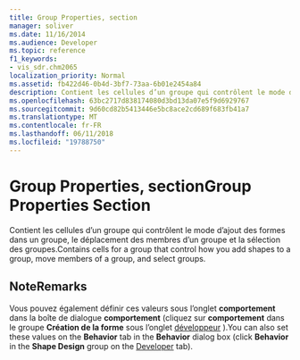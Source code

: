 ```yaml
---
title: Group Properties, section
manager: soliver
ms.date: 11/16/2014
ms.audience: Developer
ms.topic: reference
f1_keywords:
- vis_sdr.chm2065
localization_priority: Normal
ms.assetid: fb422d46-0b4d-3bf7-73aa-6b01e2454a84
description: Contient les cellules d’un groupe qui contrôlent le mode d’ajout des formes dans un groupe, le déplacement des membres d’un groupe et la sélection des groupes.
ms.openlocfilehash: 63bc2717d838174080d3bd13da07e5f9d6929767
ms.sourcegitcommit: 9d60cd82b5413446e5bc8ace2cd689f683fb41a7
ms.translationtype: MT
ms.contentlocale: fr-FR
ms.lasthandoff: 06/11/2018
ms.locfileid: "19788750"
---
```

# <a name="group-properties-section"></a><span data-ttu-id="7b004-103">Group Properties, section</span><span class="sxs-lookup"><span data-stu-id="7b004-103">Group Properties Section</span></span>

<span data-ttu-id="7b004-104">Contient les cellules d’un groupe qui contrôlent le mode d’ajout des formes dans un groupe, le déplacement des membres d’un groupe et la sélection des groupes.</span><span class="sxs-lookup"><span data-stu-id="7b004-104">Contains cells for a group that control how you add shapes to a group, move members of a group, and select groups.</span></span> 
  
## <a name="remarks"></a><span data-ttu-id="7b004-105">Note</span><span class="sxs-lookup"><span data-stu-id="7b004-105">Remarks</span></span>

<span data-ttu-id="7b004-106">Vous pouvez également définir ces valeurs sous l’onglet **comportement** dans la boîte de dialogue **comportement** (cliquez sur **comportement** dans le groupe **Création de la forme** sous l’onglet [développeur](run-in-developer-mode-display-the-developer-tab.md) ).</span><span class="sxs-lookup"><span data-stu-id="7b004-106">You can also set these values on the **Behavior** tab in the **Behavior** dialog box (click **Behavior** in the **Shape Design** group on the [Developer](run-in-developer-mode-display-the-developer-tab.md) tab).</span></span> 
  

